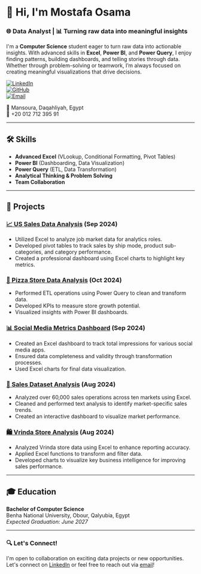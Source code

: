 # 👋 Hi, I'm Mostafa Osama  

### 🌐 Data Analyst | 📊 Turning raw data into meaningful insights  

I'm a **Computer Science** student eager to turn raw data into actionable insights. With advanced skills in **Excel**, **Power BI**, and **Power Query**, I enjoy finding patterns, building dashboards, and telling stories through data. Whether through problem-solving or teamwork, I’m always focused on creating meaningful visualizations that drive decisions.

[![LinkedIn](https://img.shields.io/badge/-LinkedIn-blue?style=flat&logo=LinkedIn&logoColor=white)](https://www.linkedin.com/in/MustafaOsama0)  
[![GitHub](https://img.shields.io/badge/-GitHub-black?style=flat&logo=GitHub&logoColor=white)](https://github.com/MostafaOsama0)  
[![Email](https://img.shields.io/badge/-Email-red?style=flat&logo=Gmail&logoColor=white)](mailto:mostafaosama7213@gmail.com)  

📍 Mansoura, Daqahliyah, Egypt  
📱 +20 012 712 395 91  

---

## 🛠️ **Skills**  
- **Advanced Excel** (VLookup, Conditional Formatting, Pivot Tables)  
- **Power BI** (Dashboarding, Data Visualization)  
- **Power Query** (ETL, Data Transformation)  
- **Analytical Thinking & Problem Solving**  
- **Team Collaboration**  

---

## 🚀 **Projects**

### [📈 US Sales Data Analysis](https://github.com/MostafaOsama0/US_Dataset-Project) (Sep 2024)  
- Utilized Excel to analyze job market data for analytics roles.  
- Developed pivot tables to track sales by ship mode, product sub-categories, and category performance.  
- Created a professional dashboard using Excel charts to highlight key metrics.  

### [🍕 Pizza Store Data Analysis](https://github.com/MostafaOsama0/Pizza-Store) (Oct 2024)  
- Performed ETL operations using Power Query to clean and transform data.  
- Developed KPIs to measure store growth potential.  
- Visualized insights with Power BI dashboards.  

### [📊 Social Media Metrics Dashboard](https://github.com/MostafaOsama0/Social-media-metrics-Project/tree/main) (Sep 2024)  
- Created an Excel dashboard to track total impressions for various social media apps.  
- Ensured data completeness and validity through transformation processes.  
- Used Excel charts for final data visualization.  

### [💼 Sales Dataset Analysis](https://github.com/MostafaOsama0/Sales_Dataset-Project) (Aug 2024)  
- Analyzed over 60,000 sales operations across ten markets using Excel.  
- Cleaned and performed text analysis to identify market-specific sales trends.  
- Created an interactive dashboard to visualize market performance.  

### [🛍️ Vrinda Store Analysis](https://github.com/MostafaOsama0/Projects/blob/main/Vrinda%20Store%20Project.xlsx) (Aug 2024)  
- Analyzed Vrinda store data using Excel to enhance reporting accuracy.  
- Applied Excel functions to transform and filter data.  
- Developed charts to visualize key business intelligence for improving sales performance.  

---

## 🎓 **Education**  
**Bachelor of Computer Science**  
Benha National University, Obour, Qalyubia, Egypt  
_Expected Graduation: June 2027_  

---

### 🔍 **Let's Connect!**  
I'm open to collaboration on exciting data projects or new opportunities. Let's connect on [LinkedIn](https://www.linkedin.com/in/MustafaOsama0) or feel free to reach out via [email](mailto:mostafaosama7213@gmail.com)!
